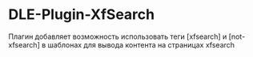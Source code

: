 # DLE-Plugin-XfSearch
Плагин добавляет возможность использовать теги [xfsearch] и [not-xfsearch] в шаблонах для вывода контента на страницах xfsearch
